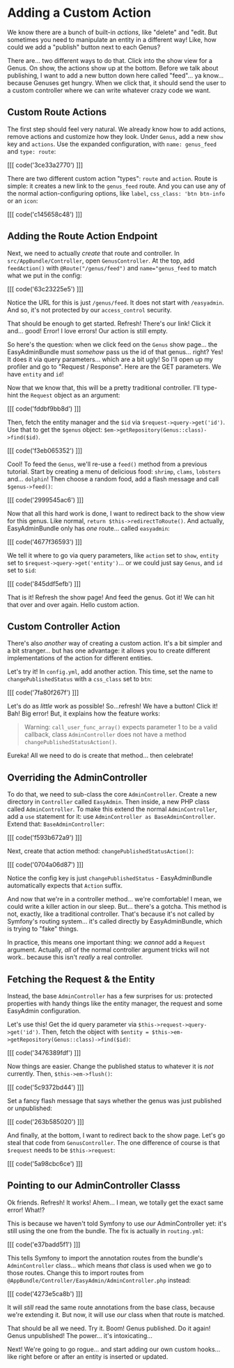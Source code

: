 # Adding a Custom Action

We know there are a bunch of built-in *actions*, like "delete" and "edit. But sometimes
you need to manipulate an entity in a different way! Like, how could we add a "publish"
button next to each Genus?

There are... two different ways to do that. Click into the show view for a Genus.
On show, the actions show up at the bottom. Before we talk about publishing, I want
to add a new button down here called "feed"... ya know... because Genuses get hungry.
When we click that, it should send the user to a custom controller where we can
write whatever crazy code we want.

## Custom Route Actions

The first step should feel very natural. We already know how to add actions, remove
actions and customize how they look. Under `Genus`, add a new `show` key and `actions`.
Use the expanded configuration, with `name: genus_feed` and `type: route`:

[[[ code('3ce33a2770') ]]]

There are two different custom action "types": `route` and `action`. Route is simple:
it creates a new link to the `genus_feed` route. And you can use any of the normal
action-configuring options, like `label`, `css_class: 'btn btn-info` or an `icon`:

[[[ code('c145658c48') ]]]

## Adding the Route Action Endpoint

Next, we need to actually *create* that route and controller. In `src/AppBundle/Controller`,
open `GenusController`. At the top, add `feedAction()` with `@Route("/genus/feed")`
and `name="genus_feed` to match what we put in the config:

[[[ code('63c23225e5') ]]]

Notice the URL for this is just `/genus/feed`. It does not start with `/easyadmin`.
And so, it's not protected by our `access_control` security.

That should be enough to get started. Refresh! There's our link! Click it and...
good! Error! I love errors! Our action is still empty.

So here's the question: when we click feed on the `Genus` show page... the EasyAdminBundle
must *somehow* pass us the id of that genus... right? Yes! It does it via query
parameters... which are a bit ugly! So I'll open up my profiler and go to "Request / Response".
Here are the GET parameters. We have `entity` and `id`!

Now that we know that, this will be a pretty traditional controller. I'll type-hint
the `Request` object as an argument:

[[[ code('fddbf9bb8d') ]]]

Then, fetch the entity manager and the `$id` via `$request->query->get('id')`.
Use that to get the `$genus` object: `$em->getRepository(Genus::class)->find($id)`.

[[[ code('f3eb065352') ]]]

Cool! To feed the `Genus`, we'll re-use a `feed()` method from a previous tutorial.
Start by creating a menu of delicious food: `shrimp`, `clams`, `lobsters` and...
`dolphin`! Then choose a random food, add a flash message and call `$genus->feed()`:

[[[ code('2999545ac6') ]]]

Now that all this hard work is done, I want to redirect back to the show view for
this genus. Like normal, `return $this->redirectToRoute()`. And actually, EasyAdminBundle
only has *one* route... called `easyadmin`:

[[[ code('4677f36593') ]]]

We tell it where to go via query parameters, like `action` set to `show`, `entity`
set to `$request->query->get('entity')`... or we could just say `Genus`, and `id`
set to `$id`:

[[[ code('845ddf5efb') ]]]

That is it! Refresh the show page! And feed the genus. Got it! We can hit that over
and over again. Hello custom action.

## Custom Controller Action

There's also *another* way of creating a custom action. It's a bit simpler and a
bit stranger... but has one advantage: it allows you to create different implementations
of the action for different entities.

Let's try it! In `config.yml`, add another action. This time, set the name to
`changePublishedStatus` with a `css_class` set to `btn`:

[[[ code('7fa80f267f') ]]]

Let's do as *little* work as possible! So...refresh! We have a button! Click it!
Bah! Big error! But, it explains how the feature works:

> Warning: `call_user_func_array()` expects parameter 1 to be a valid callback, class
> `AdminController` does not have a method `changePublishedStatusAction()`.

Eureka! All we need to do is create that method... then celebrate!

## Overriding the AdminController

To do that, we need to sub-class the core `AdminController`. Create a new directory
in `Controller` called `EasyAdmin`. Then inside, a new PHP class called `AdminController`.
To make this extend the normal `AdminController`, add a `use` statement for it:
use `AdminController as BaseAdminController`. Extend that: `BaseAdminController`:

[[[ code('f593b672a9') ]]]

Next, create that action method: `changePublishedStatusAction()`:

[[[ code('0704a06d87') ]]]

Notice the config key is just `changePublishedStatus` - EasyAdminBundle automatically
expects that `Action` suffix.

And now that we're in a controller method... we're comfortable! I mean, we could
write a killer action in our sleep. But... there's a gotcha. This method is not,
exactly, like a traditional controller. That's because it's not called by Symfony's
routing system... it's called directly by EasyAdminBundle, which is trying to "fake"
things.

In practice, this means one important thing: we *cannot* add a `Request` argument.
Actually, *all* of the normal controller argument tricks will not work.. because
this isn't *really* a real controller.

## Fetching the Request & the Entity

Instead, the base `AdminController` has a few surprises for us: protected properties
with handy things like the entity manager, the request and some EasyAdmin configuration.

Let's use this! Get the id query parameter via `$this->request->query->get('id')`.
Then, fetch the object with `$entity = $this->em->getRepository(Genus::class)->find($id)`:

[[[ code('3476389fdf') ]]]

Now things are easier. Change the published status to whatever it is *not* currently.
Then, `$this->em->flush()`:

[[[ code('5c9372bd44') ]]]

Set a fancy flash message that says whether the genus was just published or unpublished:

[[[ code('263b585020') ]]]

And finally, at the bottom, I want to redirect back to the show page. Let's go steal
that code from `GenusController`. The one difference of course is that `$request`
needs to be `$this->request`:

[[[ code('5a98cbc6ce') ]]]

## Pointing to our AdminController Classs

Ok friends. Refresh! It works! Ahem... I mean, we totally get the exact same error!
What!?

This is because we haven't told Symfony to use *our* AdminController yet: it's still
using the one from the bundle. The fix is actually in `routing.yml`:

[[[ code('e37badd5f1') ]]]

This tells Symfony to import the annotation routes from the bundle's `AdminController`
class... which means *that* class is used when we go to those routes. Change this
to import routes from `@AppBundle/Controller/EasyAdmin/AdminController.php` instead:

[[[ code('4273e5ca8b') ]]]

It will *still* read the same route annotations from the base class, because we're
extending it. But now, it will use *our* class when that route is matched.

That should be all we need. Try it. Boom! Genus published. Do it again! Genus
unpublished! The power... it's intoxicating...

Next! We're going to go rogue... and start adding our own custom hooks... like right
before or after an entity is inserted or updated.
